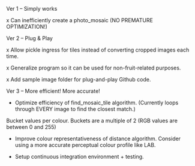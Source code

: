 Ver 1 – Simply works

x Can inefficiently create a photo_mosaic (NO PREMATURE OPTIMIZATION!)

Ver 2 – Plug & Play

x Allow pickle ingress for tiles instead of converting cropped images each time.

x Generalize program so it can be used for non-fruit-related purposes.

x Add sample image folder for plug-and-play Github code.

Ver 3 – More efficient! More accurate!

- Optimize efficiency of find_mosaic_tile algorithm. (Currently loops through EVERY image to find the closest match.)

Bucket values per colour. Buckets are a multiple of 2 (RGB values are between 0 and 255)

- Improve colour representativeness of distance algorithm. Consider using a more accurate perceptual colour profile like LAB.

- Setup continuous integration environment + testing.